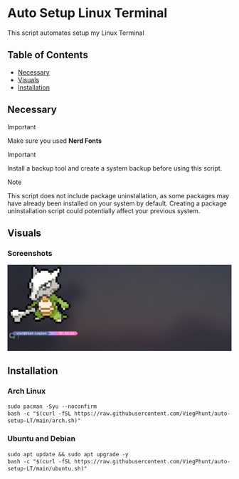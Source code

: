 # Auto Setup Linux Terminal
This script automates setup my Linux Terminal

## Table of Contents
- [Necessary](https://github.com/ViegPhunt/auto-setup-LT/blob/main/README.md#Necessary)
- [Visuals](https://github.com/ViegPhunt/auto-setup-LT/blob/main/README.md#visuals)
- [Installation](https://github.com/ViegPhunt/auto-setup-LT/blob/main/README.md#Installation)

## Necessary
> [!IMPORTANT]
> Make sure you used **Nerd Fonts**

> [!IMPORTANT]
> Install a backup tool and create a system backup before using this script.

> [!NOTE]
> This script does not include package uninstallation, as some packages may have already been installed on your system by default. Creating a package uninstallation script could potentially affect your previous system.

## Visuals
### Screenshots
![screenshot](./demo_images/screenshot-1.png)


## Installation
### Arch Linux
```
sudo pacman -Syu --noconfirm
bash -c "$(curl -fSL https://raw.githubusercontent.com/ViegPhunt/auto-setup-LT/main/arch.sh)"
```

### Ubuntu and Debian
```
sudo apt update && sudo apt upgrade -y
bash -c "$(curl -fSL https://raw.githubusercontent.com/ViegPhunt/auto-setup-LT/main/ubuntu.sh)"
```
